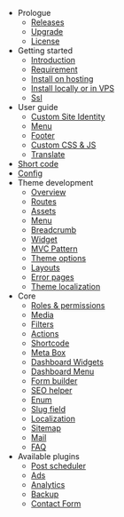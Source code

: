 - Prologue
  - [Releases](releases.md)
  - [Upgrade](upgrade.md)
  - [License](license.md)
- Getting started
  - [Introduction](README.md)
  - [Requirement](requirement.md)
  - [Install on hosting](install-on-hosting.md)
  - [Install locally or in VPS](install-on-vps.md)
  - [Ssl](ssl.md)
- User guide
  - [Custom Site Identity](general.md)
  - [Menu](menu.md)
  - [Footer](footer.md)
  - [Custom CSS & JS](cssjs.md)
  - [Translate](translate.md)
- [Short code](shortcode.md)
- [Config](config.md)
- Theme development
  - [Overview](./theme/theme.md)
  - [Routes](./theme/theme-routes.md)
  - [Assets](./theme/theme-assets.md)
  - [Menu](./theme/menu.md)
  - [Breadcrumb](./theme/theme-breadcrumb.md)
  - [Widget](./theme/theme-widget.md)
  - [MVC Pattern](./theme/theme-mvc-pattern.md)
  - [Theme options](./theme/theme-options.md)
  - [Layouts](./theme/theme-layout.md)
  - [Error pages](./theme/theme-error-pages.md)
  - [Theme localization](./theme/theme-localization.md)
- Core
  - [Roles & permissions](./core/role-permission.md)
  - [Media](./core/media.md)
  - [Filters](./core/filters.md)
  - [Actions](./core/actions.md)
  - [Shortcode](./core/shortcode.md)
  - [Meta Box](./core/meta-box.md)
  - [Dashboard Widgets](./core/dashboard-widgets.md)
  - [Dashboard Menu](./core/dashboard-menu.md)
  - [Form builder](./core/form-builder.md)
  - [SEO helper](./core/seo-helper.md)
  - [Enum](./core/enum.md)
  - [Slug field](./core/slug-field.md)
  - [Localization](./core/localization.md)
  - [Sitemap](./core/sitemap.md)
  - [Mail](./core/mail.md)
  - [FAQ](./core/faq.md)
- Available plugins
  - [Post scheduler](./plugin/plugin-post-scheduler.md)
  - [Ads](./plugin/plugin-ads.md)
  - [Analytics](./plugin/plugin-analytics.md)
  - [Backup](./plugin/plugin-backup.md)
  - [Contact Form](./plugin/plugin-contact-form.md)
